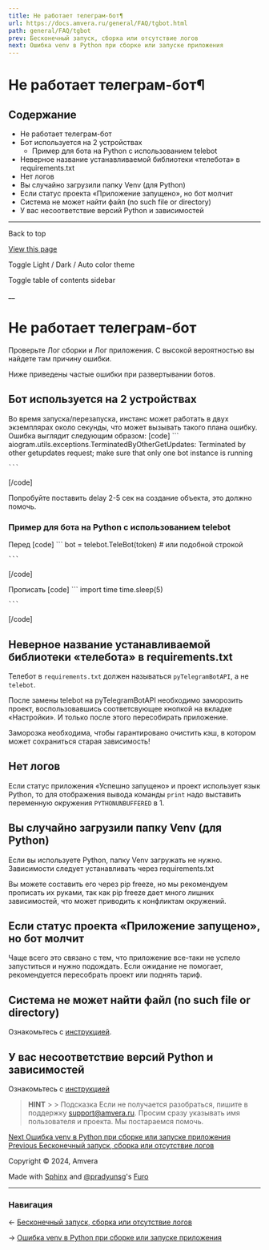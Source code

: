 ```yaml
---
title: Не работает телеграм-бот¶
url: https://docs.amvera.ru/general/FAQ/tgbot.html
path: general/FAQ/tgbot
prev: Бесконечный запуск, сборка или отсутствие логов
next: Ошибка venv в Python при сборке или запуске приложения
---
```


# Не работает телеграм-бот¶

## Содержание

- Не работает телеграм-бот
- Бот используется на 2 устройствах
  - Пример для бота на Python с использованием telebot
- Неверное название устанавливаемой библиотеки «телебота» в requirements.txt
- Нет логов
- Вы случайно загрузили папку Venv (для Python)
- Если статус проекта «Приложение запущено», но бот молчит
- Система не может найти файл (no such file or directory)
- У вас несоответствие версий Python и зависимостей

---

Back to top

[ View this page ](<../../_sources/general/FAQ/tgbot.md.txt> "View this page")

Toggle Light / Dark / Auto color theme

Toggle table of contents sidebar

__

# Не работает телеграм-бот

Проверьте Лог сборки и Лог приложения. С высокой вероятностью вы найдете там причину ошибки.

Ниже приведены частые ошибки при развертывании ботов.

## Бот используется на 2 устройствах

Во время запуска/перезапуска, инстанс может работать в двух экземплярах около секунды, что может вызывать такого плана ошибку. Ошибка выглядит следующим образом:
[code] 
    ```
    aiogram.utils.exceptions.TerminatedByOtherGetUpdates: Terminated by other getupdates request; make sure that only one bot instance is running
    
    ```
    
[/code]

Попробуйте поставить delay 2-5 сек на создание объекта, это должно помочь.

### Пример для бота на Python с использованием telebot

Перед
[code] 
    ```
    bot = telebot.TeleBot(token) # или подобной строкой
    
    ```
    
[/code]

Прописать
[code] 
    ```
    import time
    time.sleep(5)
    
    ```
    
[/code]

## Неверное название устанавливаемой библиотеки «телебота» в requirements.txt

Телебот в ``requirements.txt`` должен называться ``pyTelegramBotAPI``, а не ``telebot``.

После замены telebot на pyTelegramBotAPI необходимо заморозить проект, воспользовавшись соответсвующее кнопкой на вкладке «Настройки». И только после этого пересобирать приложение.

Заморозка необходима, чтобы гарантировано очистить кэш, в котором может сохраниться старая зависимость!

## Нет логов

Если статус приложения «Успешно запущено» и проект использует язык Python, то для отображения вывода команды ``print`` надо выставить переменную окружения ``PYTHONUNBUFFERED`` в 1.

## Вы случайно загрузили папку Venv (для Python)

Если вы используете Python, папку Venv загружать не нужно. Зависимости следует устанавливать через requirements.txt

Вы можете составить его через pip freeze, но мы рекомендуем прописать их руками, так как pip freeze дает много лишних зависимостей, что может приводить к конфликтам окружений.

## Если статус проекта «Приложение запущено», но бот молчит

Чаще всего это связано с тем, что приложение все-таки не успело запуститься и нужно подождать. Если ожидание не помогает, рекомендуется пересобрать проект или поднять тариф.

## Система не может найти файл (no such file or directory)

Ознакомьтесь с [инструкцией](<not-found-file.html>).

## У вас несоответствие версий Python и зависимостей

Ознакомьтесь с [инструкцией](<enverror.html>)

> **HINT** > > Подсказка Если не получается разобраться, пишите в поддержку support@amvera.ru. Просим сразу указывать имя пользователя и проекта. Мы постараемся помочь. 

[ Next Ошибка venv в Python при сборке или запуске приложения ](<enverror.html>) [ Previous Бесконечный запуск, сборка или отсутствие логов ](<infinite-build-run.html>)

Copyright © 2024, Amvera 

Made with [Sphinx](<https://www.sphinx-doc.org/>) and [@pradyunsg](<https://pradyunsg.me>)'s [Furo](<https://github.com/pradyunsg/furo>)


---

### Навигация

← [Бесконечный запуск, сборка или отсутствие логов](infinite-build-run.md)

→ [Ошибка venv в Python при сборке или запуске приложения](enverror.md)
